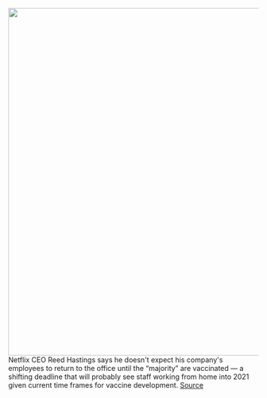 <img src='https://cdn.vox-cdn.com/thumbor/VnP_6SRg4zIHNYdvOPdsayn31eA=/0x0:2040x1360/1200x800/filters:focal(857x517:1183x843)/cdn.vox-cdn.com/uploads/chorus_image/image/67368940/acastro_181101_1777_netflix_0001.0.jpg' width='700px' /><br/>
Netflix CEO Reed Hastings says he doesn't expect his company's employees to return to the office until the “majority” are vaccinated — a shifting deadline that will probably see staff working from home into 2021 given current time frames for vaccine development.
<a href='https://www.theverge.com/2020/9/8/21426956/netflix-ceo-reed-hastings-return-to-office-vaccine-working-from-home-negative'> Source <a/>